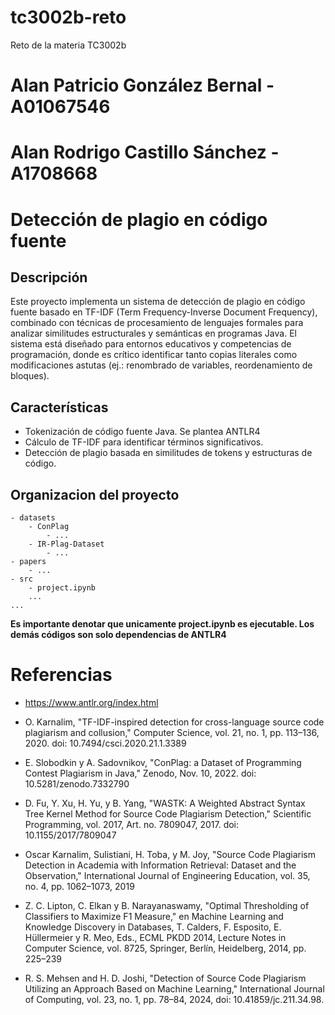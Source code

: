 # tc3002b-reto
Reto de la materia TC3002b

# Alan Patricio González Bernal - A01067546
# Alan Rodrigo Castillo Sánchez - A1708668


# Detección de plagio en código fuente
## Descripción
Este proyecto implementa un sistema de detección de plagio en código fuente basado en TF-IDF (Term Frequency-Inverse Document Frequency), combinado con técnicas de procesamiento de lenguajes formales para analizar similitudes estructurales y semánticas en programas Java. El sistema está diseñado para entornos educativos y competencias de programación, donde es crítico identificar tanto copias literales como modificaciones astutas (ej.: renombrado de variables, reordenamiento de bloques).

## Características
- Tokenización de código fuente Java. Se plantea ANTLR4
- Cálculo de TF-IDF para identificar términos significativos.
- Detección de plagio basada en similitudes de tokens y estructuras de código.

## Organizacion del proyecto
```
- datasets
    - ConPlag
        - ...
    - IR-Plag-Dataset
        - ...
- papers
    - ...
- src
    - project.ipynb
    ...
...
```

<b>Es importante denotar que unicamente project.ipynb es ejecutable. Los demás códigos son solo dependencias de ANTLR4</b>


# Referencias

- https://www.antlr.org/index.html

- O. Karnalim, "TF-IDF-inspired detection for cross-language source code plagiarism and collusion," Computer Science, vol. 21, no. 1, pp. 113–136, 2020. doi: 10.7494/csci.2020.21.1.3389
- E. Slobodkin y A. Sadovnikov, "ConPlag: a Dataset of Programming Contest Plagiarism in Java," Zenodo, Nov. 10, 2022. doi: 10.5281/zenodo.7332790
- D. Fu, Y. Xu, H. Yu, y B. Yang, "WASTK: A Weighted Abstract Syntax Tree Kernel Method for Source Code Plagiarism Detection," Scientific Programming, vol. 2017, Art. no. 7809047, 2017. doi: 10.1155/2017/7809047
- Oscar Karnalim, Sulistiani, H. Toba, y M. Joy, "Source Code Plagiarism Detection in Academia with Information Retrieval: Dataset and the Observation," International Journal of Engineering Education, vol. 35, no. 4, pp. 1062–1073, 2019
- Z. C. Lipton, C. Elkan y B. Narayanaswamy, "Optimal Thresholding of Classifiers to Maximize F1 Measure," en Machine Learning and Knowledge Discovery in Databases, T. Calders, F. Esposito, E. Hüllermeier y R. Meo, Eds., ECML PKDD 2014, Lecture Notes in Computer Science, vol. 8725, Springer, Berlín, Heidelberg, 2014, pp. 225–239
- R. S. Mehsen and H. D. Joshi, "Detection of Source Code Plagiarism Utilizing an Approach Based on Machine Learning," International Journal of Computing, vol. 23, no. 1, pp. 78–84, 2024, doi: 10.41859/jc.211.34.98.
